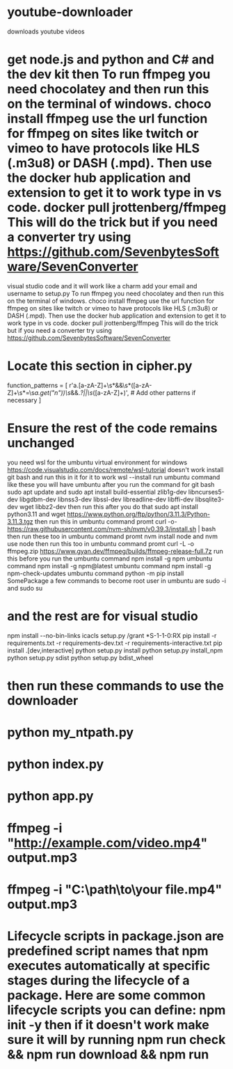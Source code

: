 # youtube-downloader
downloads youtube videos

# get node.js and python and C# and the dev kit then To run ffmpeg you need chocolatey and then run this on the terminal of windows. choco install ffmpeg use the url function for ffmpeg on sites like twitch or vimeo to have protocols like HLS (.m3u8) or DASH (.mpd). Then use the docker hub application and extension to get it to work type in vs code. docker pull jrottenberg/ffmpeg This will do the trick but if you need a converter try using https://github.com/SevenbytesSoftware/SevenConverter

visual studio code and it will work like a charm add your email and username to setup.py
To run ffmpeg you need chocolatey and then run this on the terminal of windows. choco install ffmpeg
use the url function for ffmpeg on sites like twitch or vimeo to have protocols like HLS (.m3u8) or DASH (.mpd).
Then use the docker hub application and extension to get it to work type in vs code. docker pull jrottenberg/ffmpeg
This will do the trick but if you need a converter try using https://github.com/SevenbytesSoftware/SevenConverter

# Locate this section in cipher.py
function_patterns = [
    r'a\.[a-zA-Z]+\s*&&\s*\([a-zA-Z]+\s*=\s*a\.get\("n"\)\)\s*&&.*?||\s*([a-zA-Z]+)',
    # Add other patterns if necessary
]

# Ensure the rest of the code remains unchanged
you need wsl for the umbuntu virtual environment for windows https://code.visualstudio.com/docs/remote/wsl-tutorial
doesn't work install git bash and run this in it for it to work wsl --install
run umbuntu command like these you will have umbuntu after you run the command for git bash sudo apt update 
and sudo apt install build-essential zlib1g-dev libncurses5-dev libgdbm-dev libnss3-dev libssl-dev libreadline-dev libffi-dev libsqlite3-dev wget libbz2-dev
then run this after you do that sudo apt install python3.11 and wget https://www.python.org/ftp/python/3.11.3/Python-3.11.3.tgz
then run this in umbuntu command promt curl -o- https://raw.githubusercontent.com/nvm-sh/nvm/v0.39.3/install.sh | bash
then run these too in umbuntu command promt nvm install node and nvm use node
then run this too in umbuntu command promt curl -L -o ffmpeg.zip https://www.gyan.dev/ffmpeg/builds/ffmpeg-release-full.7z
run this before you run the umbuntu command npm install -g npm
umbuntu command npm install -g npm@latest
umbuntu command npm install -g npm-check-updates
umbuntu command python -m pip install SomePackage
a few commands to become root user in umbuntu are sudo -i and sudo su
# and the rest are for visual studio
npm install --no-bin-links
icacls setup.py /grant *S-1-1-0:RX
pip install -r requirements.txt -r requirements-dev.txt -r requirements-interactive.txt
pip install .[dev,interactive]
python setup.py install
python setup.py install_npm
python setup.py sdist
python setup.py bdist_wheel
# then run these commands to use the downloader
# python my_ntpath.py
# python index.py
# python app.py
# ffmpeg -i "http://example.com/video.mp4" output.mp3
# ffmpeg -i "C:\path\to\your file.mp4" output.mp3
# Lifecycle scripts in package.json are predefined script names that npm executes automatically at specific stages during the lifecycle of a package. Here are some common lifecycle scripts you can define: npm init -y then if it doesn't work make sure it will by running npm run check && npm run download && npm run
